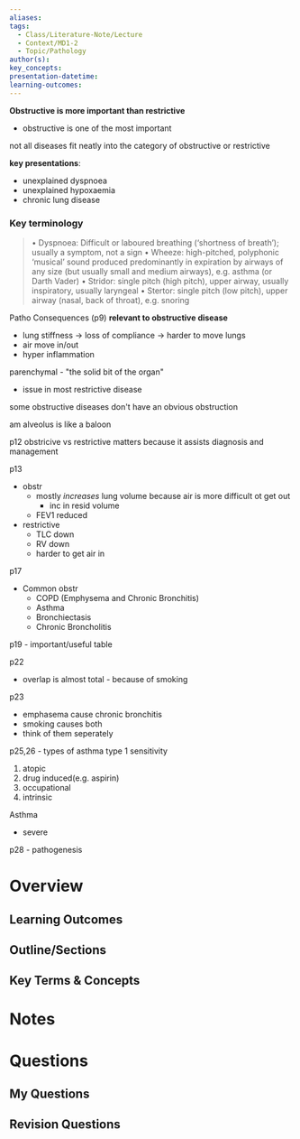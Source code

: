 ```yaml
---
aliases: 
tags:
  - Class/Literature-Note/Lecture
  - Context/MD1-2
  - Topic/Pathology
author(s): 
key_concepts: 
presentation-datetime: 
learning-outcomes:
---
```

**Obstructive is more important than restrictive**
- obstructive is one of the most important


not all diseases fit neatly into the category of obstructive or restrictive

**key presentations**:
- unexplained dyspnoea
- unexplained hypoxaemia
- chronic lung disease

### Key terminology
> • Dyspnoea: Difficult or laboured breathing (‘shortness of breath’); usually a symptom, not a sign
> • Wheeze: high-pitched, polyphonic ‘musical’ sound produced predominantly in expiration by airways of any size (but usually small and medium airways), e.g. asthma (or Darth Vader)
> • Stridor: single pitch (high pitch), upper airway, usually inspiratory, usually laryngeal
> • Stertor: single pitch (low pitch), upper airway (nasal, back of throat), e.g. snoring


Patho Consequences (p9)
**relevant to obstructive disease**
- lung stiffness -> loss of compliance -> harder to move lungs
- air move in/out
- hyper inflammation

parenchymal - "the solid bit of the organ"
- issue in most restrictive disease

some obstructive diseases don't have an obvious obstruction

am alveolus is like a baloon

p12
obstricive vs restrictive matters because it assists diagnosis and management


p13
- obstr 
	- mostly *increases* lung volume because air is more difficult ot get out
		- inc in resid volume
	- FEV1 reduced
- restrictive
	- TLC down
	- RV down
	- harder to get air in

p17
- Common obstr
	- COPD (Emphysema and Chronic Bronchitis)
	- Asthma
	- Bronchiectasis
	- Chronic Broncholitis

p19 - important/useful table


p22
- overlap is almost total - because of smoking

p23
- emphasema cause chronic bronchitis
- smoking causes both
- think of them seperately

p25,26 - types of asthma
type 1 sensitivity
1. atopic
2. drug induced(e.g. aspirin)
3. occupational
4. intrinsic

Asthma
- severe 

p28 - pathogenesis







# Overview
## Learning Outcomes

## Outline/Sections

## Key Terms & Concepts


# Notes


# Questions

## My Questions
## Revision Questions




